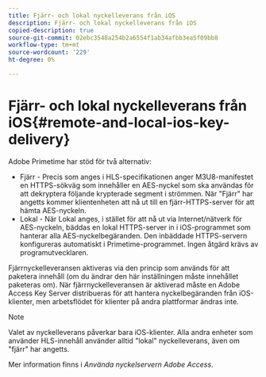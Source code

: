 ```yaml
---
title: Fjärr- och lokal nyckelleverans från iOS
description: Fjärr- och lokal nyckelleverans från iOS
copied-description: true
source-git-commit: 02ebc3548a254b2a6554f1ab34afbb3ea5f09bb8
workflow-type: tm+mt
source-wordcount: '229'
ht-degree: 0%

---
```


# Fjärr- och lokal nyckelleverans från iOS{#remote-and-local-ios-key-delivery}

Adobe Primetime har stöd för två alternativ:

* Fjärr - Precis som anges i HLS-specifikationen anger M3U8-manifestet en HTTPS-sökväg som innehåller en AES-nyckel som ska användas för att dekryptera följande krypterade segment i strömmen. När &quot;Fjärr&quot; har angetts kommer klientenheten att nå ut till en fjärr-HTTPS-server för att hämta AES-nyckeln.
* Lokal - När Lokal anges, i stället för att nå ut via Internet/nätverk för AES-nyckeln, bäddas en lokal HTTPS-server in i iOS-programmet som hanterar alla AES-nyckelbegäranden. Den inbäddade HTTPS-servern konfigureras automatiskt i Primetime-programmet. Ingen åtgärd krävs av programutvecklaren.

Fjärrnyckelleveransen aktiveras via den princip som används för att paketera innehåll (om du ändrar den här inställningen måste innehållet paketeras om). När fjärrnyckelleveransen är aktiverad måste en Adobe Access Key Server distribueras för att hantera nyckelbegäranden från iOS-klienter, men arbetsflödet för klienter på andra plattformar ändras inte.

>[!NOTE]
>
>Valet av nyckelleverans påverkar bara iOS-klienter. Alla andra enheter som använder HLS-innehåll använder alltid &quot;lokal&quot; nyckelleverans, även om &quot;fjärr&quot; har angetts.

Mer information finns i *Använda nyckelservern Adobe Access*.

